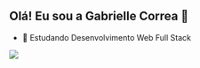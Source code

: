 ## Olá! Eu sou a Gabrielle Correa 👋

- 🌱 Estudando Desenvolvimento Web Full Stack

<div>
  <a href="www.linkedin.com/in/gabrielle-correa-27008b22a" target="_blank"><img src="https://img.shields.io/badge/LinkedIn-0077B5?style=for-the-badge&logo=linkedin&logoColor=white" target="_blank"</a>
</div>
